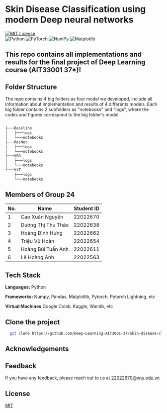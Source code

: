 # Skin Disease Classification using modern Deep neural networks

[![MIT License](https://img.shields.io/badge/License-MIT-green.svg)](https://choosealicense.com/licenses/mit/)  
![Python](https://img.shields.io/badge/python-3670A0?style=for-the-badge&logo=python&logoColor=ffdd54)
![PyTorch](https://img.shields.io/badge/PyTorch-%23EE4C2C.svg?style=for-the-badge&logo=PyTorch&logoColor=white)
![NumPy](https://img.shields.io/badge/numpy-%23013243.svg?style=for-the-badge&logo=numpy&logoColor=white)
![Matplotlib](https://img.shields.io/badge/Matplotlib-%23ffffff.svg?style=for-the-badge&logo=Matplotlib&logoColor=black)

## This repo contains all implementations and results for the final project of Deep Learning course (AIT33001 37*)!

## Folder Structure
The repo contains 4 big folders as four model we developed, include all information about implementation and results of 4 differents models. Each big folder contains 2 subfolders as "notebooks" and "logs", where the codes and figures correspond to the big folder's model. 
~~~bash

├───Baseline
│   ├───logs
│   └───notebooks
├───ResNet
│   ├───logs
│   └───notebooks
├───VGG
│   ├───logs
│   └───notebooks
└───ViT
    ├───logs
    └───notebooks
~~~ 

## Members of Group 24

| No. | Name               | Student ID |
|-----|--------------------|------------|
| 1   | Cao Xuân Nguyên    | 22022670   |
| 2   | Dương Thị Thu Thảo | 22022638   |
| 3   | Hoàng Đình Hưng    | 22022662   |
| 4   | Triệu Vũ Hoàn      | 22022654   |
| 5   | Hoàng Bùi Tuấn Anh | 22022611   |
| 6   | Lê Hoàng Anh       | 22022563   |

## Tech Stack  

**Languages:** Python 

**Frameworks:** Numpy, Pandas, Matplotlib, Pytorch, Pytorch Lightning, etc

**Virtual Machines** Google Colab, Kaggle, Wandb, etc

## Clone the project  

~~~bash  
  git clone https://github.com/Deep-Learning-AIT3001-37/Skin-disease-classification-using-Deep-neural-Networks.git
~~~

## Acknowledgements  



## Feedback  

If you have any feedback, please reach out to us at 22022670@vnu.edu.vn

## License  

[MIT](LICENSE.md)
